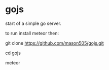 # gojs
start of a simple go server. 

to run install meteor then:

git clone https://github.com/mason505/gojs.git

cd gojs

meteor
